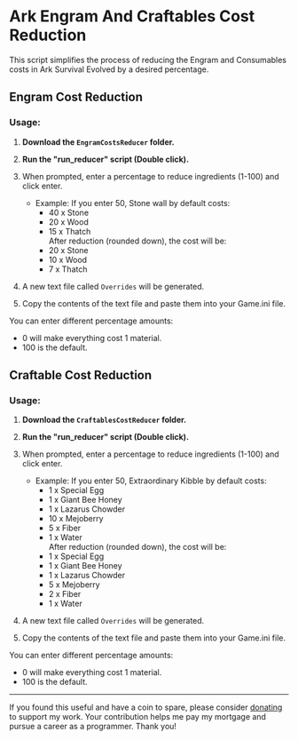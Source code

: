 # Ark Engram And Craftables Cost Reduction

This script simplifies the process of reducing the Engram and Consumables costs in Ark Survival Evolved by a desired percentage.

## Engram Cost Reduction

### Usage:

1. **Download the `EngramCostsReducer` folder.**
2. **Run the "run_reducer" script (Double click).**
3. When prompted, enter a percentage to reduce ingredients (1-100) and click enter.
    - Example: If you enter 50,
      Stone wall by default costs:
        - 40 x Stone
        - 20 x Wood
        - 15 x Thatch<br>
      After reduction (rounded down), the cost will be:
        - 20 x Stone
        - 10 x Wood
        - 7 x Thatch

4. A new text file called `Overrides` will be generated.
5. Copy the contents of the text file and paste them into your Game.ini file.

You can enter different percentage amounts:
- 0 will make everything cost 1 material.
- 100 is the default.

## Craftable Cost Reduction

### Usage:

1. **Download the `CraftablesCostReducer` folder.**
2. **Run the "run_reducer" script (Double click).**
3. When prompted, enter a percentage to reduce ingredients (1-100) and click enter.
    - Example: If you enter 50,
      Extraordinary Kibble by default costs:
        - 1 x Special Egg
        - 1 x Giant Bee Honey
        - 1 x Lazarus Chowder
        - 10 x Mejoberry
        - 5 x Fiber
        - 1 x Water<br>
      After reduction (rounded down), the cost will be:
        - 1 x Special Egg
        - 1 x Giant Bee Honey
        - 1 x Lazarus Chowder
        - 5 x Mejoberry
        - 2 x Fiber
        - 1 x Water

4. A new text file called `Overrides` will be generated.
5. Copy the contents of the text file and paste them into your Game.ini file.

You can enter different percentage amounts:
- 0 will make everything cost 1 material.
- 100 is the default.

---

If you found this useful and have a coin to spare, please consider [donating](https://www.paypal.com/donate/?hosted_button_id=76U3Y99GPS5XG) to support my work. Your contribution helps me pay my mortgage and pursue a career as a programmer. Thank you!

